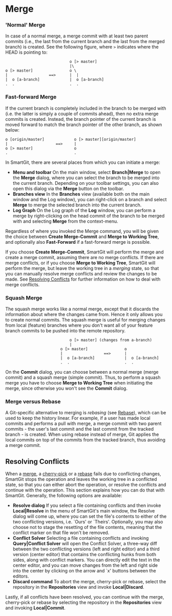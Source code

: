 # Merge

### 'Normal' Merge

In case of a normal merge, a merge commit with at least two parent
commits (i.e., the last from the current branch and the last from the
merged branch) is created. See the following figure, where `>` indicates
where the HEAD is pointing to:



``` text
                            o [> master]
                            |\
o [> master]                o \
|                  ==>      |  |
|  o [a-branch]             |  o [a-branch]
.  .                        .  .
```



### Fast-forward Merge

If the current branch is completely included in the branch to be merged
with (i.e. the latter is simply a couple of commits ahead), then no
extra merge commits is created. Instead, the branch pointer of the
current branch is moved forward to match the branch pointer of the other
branch, as shown below:



``` text
o [origin/master]             o [> master][origin/master]
|                     ==>     |
o [> master]                  o
.                             .
```



In SmartGit, there are several places from which you can initiate a
merge:

-   **Menu and toolbar** On the main window, select **Branch\|Merge** to
    open the **Merge** dialog, where you can select the branch to be
    merged into the current branch. Depending on your toolbar settings,
    you can also open this dialog via the **Merge** button on the
    toolbar.
-   **Branches view** In the **Branches** view (available both on the
    main window and the Log window), you can right-click on a branch and
    select **Merge** to merge the selected branch into the current
    branch.
-   **Log Graph** On the Log graph of the **Log** window, you can
    perform a merge by right-clicking on the head commit of the branch
    to be merged with and selecting **Merge** from the context-menu.

Regardless of where you invoked the Merge command, you will be given the
choice between **Create Merge-Commit** and **Merge to Working Tree**,
and optionally also **Fast-Forward** if a fast-forward merge is
possible.

If you choose **Create Merge-Commit**, SmartGit will perform the merge
and create a merge commit, assuming there are no merge conflicts. If
there are merge conflicts, or if you choose **Merge to Working Tree**,
SmartGit will perform the merge, but leave the working tree in a
*merging* state, so that you can manually resolve merge conflicts and
review the changes to be made. See [Resolving Conflicts](#resolving-conflicts) for further information on how to
deal with merge conflicts.

### Squash Merge

The squash merge works like a normal merge, except that it discards the
information about where the changes came from. Hence it only allows you
to create normal commits. The squash merge is useful for merging changes
from local (feature) branches where you don't want all of your feature
branch commits to be pushed into the remote repository.



``` text
                            o [> master] (changes from a-branch)
                            |
                        o [> master]                o
                        |                  ==>      |
                        |  o [a-branch]             |  o [a-branch]
                        .  .                        .  .
```



On the **Commit** dialog, you can choose between a normal merge (merge
commit) and a squash merge (simple commit). Thus, to perform a squash
merge you have to choose **Merge to Working Tree** when initiating the
merge, since otherwise you won't see the **Commit** dialog.

### Merge versus Rebase

A Git-specific alternative to merging is *rebasing* (see
[Rebase](#Merge-rebase)), which can be used to keep the history linear.
For example, if a user has made local commits and performs a pull with
merge, a merge commit with two parent commits - the user's last commit
and the last commit from the tracked branch - is created. When using
rebase instead of merge, Git applies the local commits on top of the
commits from the tracked branch, thus avoiding a merge commit.

## Resolving Conflicts

When a [merge](#Merge-merge), a [cherry-pick](#Merge-cherry-pick) or a
[rebase](#Merge-rebase) fails due to conflicting changes, SmartGit stops
the operation and leaves the working tree in a conflicted state, so that
you can either abort the operation, or resolve the conflicts and
continue with the operation. This section explains how you can do that
with SmartGit. Generally, the following options are available:

-   **Resolve dialog** If you select a file containing conflicts and
    then invoke **Local\|Resolve** in the menu of SmartGit's main
    window, the Resolve dialog will come up, where you can set the
    file's contents to either of the two conflicting versions, i.e.
    \`Ours' or \`Theirs'. Optionally, you may also choose not to stage
    the resetting of the file contents, meaning that the conflict marker
    on that file won't be removed.
-   **Conflict Solver** Selecting a file containing conflicts and
    invoking **Query\|Conflict Solver** will open the Conflict Solver, a
    three-way diff between the two conflicting versions (left and right
    editor) and a third version (center editor) that contains the
    conflicting hunks from both sides, along with conflict markers. You
    can directly edit the text in the center editor, and you can move
    changes from the left and right side into the center by clicking on
    the arrow and \`x' buttons between the editors.
-   **Discard command** To abort the merge, cherry-pick or rebase,
    select the repository in the **Repositories** view and invoke
    **Local\|Discard**.

Lastly, if all conflicts have been resolved, you can continue with the
merge, cherry-pick or rebase by selecting the repository in the
**Repositories** view and invoking **Local\|Commit**.
